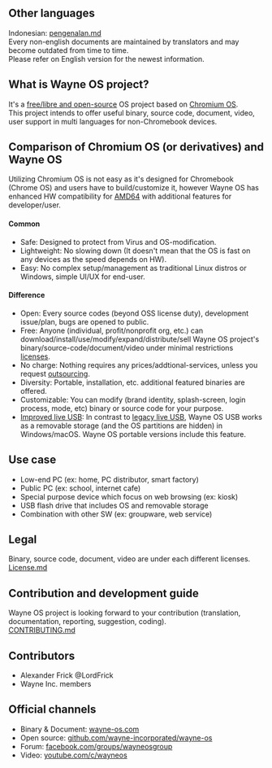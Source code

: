 [comment]: # ()
<!--- 
--->
## Other languages
<!--- 
Sort in alphabet order
--->
Indonesian: [pengenalan.md](https://github.com/wayne-incorporated/wayne-os/blob/main/docs/id/pengenalan.md)
<br>Every non-english documents are maintained by translators and may become outdated from time to time. 
<br>Please refer on English version for the newest information.

## What is Wayne OS project?
It's a [free/libre and open-source](https://en.wikipedia.org/wiki/Free_and_open-source_software) OS project based on [Chromium OS](https://en.wikipedia.org/wiki/Chromium_OS).
<br>This project intends to offer useful binary, source code, document, video, user support in multi languages for non-Chromebook devices.

## Comparison of Chromium OS (or derivatives) and Wayne OS
Utilizing Chromium OS is not easy as it's designed for Chromebook (Chrome OS) and users have to build/customize it, however Wayne OS has enhanced HW compatibility for [AMD64](https://en.wikipedia.org/wiki/X86-64) with additional features for developer/user.
#### Common
- Safe: Designed to protect from Virus and OS-modification.
- Lightweight: No slowing down (It doesn't mean that the OS is fast on any devices as the speed depends on HW).
- Easy: No complex setup/management as traditional Linux distros or Windows, simple UI/UX for end-user. 
#### Difference
- Open: Every source codes (beyond OSS license duty), development issue/plan, bugs are opened to public.
- Free: Anyone (individual, profit/nonprofit org, etc.) can download/install/use/modify/expand/distribute/sell Wayne OS project's binary/source-code/document/video under minimal restrictions [licenses](https://github.com/wayne-incorporated/wayne-os/blob/main/LICENSE.md).
- No charge: Nothing requires any prices/addtional-services, unless you request [outsourcing](https://wayne-os.com/chromium-os-odm-service/).
- Diversity: Portable, installation, etc. additional featured binaries are offered.
- Customizable: You can modify (brand identity, splash-screen, login process, mode, etc) binary or source code for your purpose.
- [Improved live USB](https://github.com/wayne-incorporated/improved-live-usb): In contrast to [legacy live USB](https://en.wikipedia.org/wiki/Live_USB), Wayne OS USB works as a removable storage (and the OS partitions are hidden) in Windows/macOS. Wayne OS portable versions include this feature.

## Use case
- Low-end PC (ex: home, PC distributor, smart factory)
- Public PC (ex: school, internet cafe)
- Special purpose device which focus on web browsing (ex: kiosk)
- USB flash drive that includes OS and removable storage
- Combination with other SW (ex: groupware, web service)

## Legal
Binary, source code, document, video are under each different licenses.
<br>[License.md](https://github.com/wayne-incorporated/wayne-os/blob/main/LICENSE.md)

## Contribution and development guide
Wayne OS project is looking forward to your contribution (translation, documentation, reporting, suggestion, coding).
<br>[CONTRIBUTING.md](https://github.com/wayne-incorporated/wayne-os/blob/main/CONTRIBUTING.md)

## Contributors
<!---
Sort in alphabet order
--->
- Alexander Frick @LordFrick
- Wayne Inc. members

## Official channels
- Binary & Document: [wayne-os.com](https://wayne-os.com)
- Open source: [github.com/wayne-incorporated/wayne-os](https://github.com/wayne-incorporated/wayne-os)
- Forum: [facebook.com/groups/wayneosgroup](https://facebook.com/groups/wayneosgroup)
- Video: [youtube.com/c/wayneos](https://youtube.com/c/wayneos)
